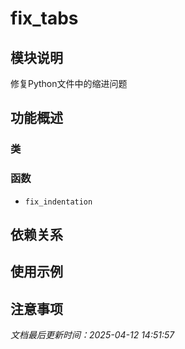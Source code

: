# fix_tabs

## 模块说明
修复Python文件中的缩进问题

## 功能概述

### 类


### 函数

- `fix_indentation`

## 依赖关系

## 使用示例

## 注意事项

*文档最后更新时间：2025-04-12 14:51:57*